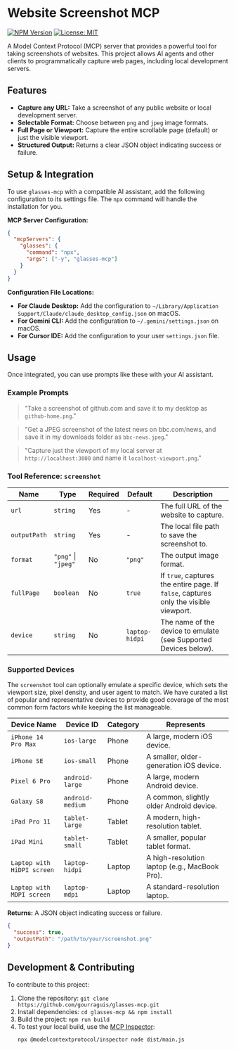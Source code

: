 # Website Screenshot MCP

[![NPM Version](https://img.shields.io/npm/v/glasses-mcp?style=flat-square)](https://www.npmjs.com/package/glasses-mcp)
[![License: MIT](https://img.shields.io/badge/License-MIT-yellow.svg?style=flat-square)](https://opensource.org/licenses/MIT)

A Model Context Protocol (MCP) server that provides a powerful tool for taking screenshots of websites. This project allows AI agents and other clients to programmatically capture web pages, including local development servers.

## Features

*   **Capture any URL:** Take a screenshot of any public website or local development server.
*   **Selectable Format:** Choose between `png` and `jpeg` image formats.
*   **Full Page or Viewport:** Capture the entire scrollable page (default) or just the visible viewport.
*   **Structured Output:** Returns a clear JSON object indicating success or failure.

## Setup & Integration

To use `glasses-mcp` with a compatible AI assistant, add the following configuration to its settings file. The `npx` command will handle the installation for you.

**MCP Server Configuration:**
```json
{
  "mcpServers": {
    "glasses": {
      "command": "npx",
      "args": ["-y", "glasses-mcp"]
    }
  }
}
```

**Configuration File Locations:**
*   **For Claude Desktop:** Add the configuration to `~/Library/Application Support/Claude/claude_desktop_config.json` on macOS.
*   **For Gemini CLI:** Add the configuration to `~/.gemini/settings.json` on macOS.
*   **For Cursor IDE:** Add the configuration to your user `settings.json` file.

## Usage

Once integrated, you can use prompts like these with your AI assistant.

### Example Prompts

> "Take a screenshot of github.com and save it to my desktop as `github-home.png`."

> "Get a JPEG screenshot of the latest news on bbc.com/news, and save it in my downloads folder as `bbc-news.jpeg`."

> "Capture just the viewport of my local server at `http://localhost:3000` and name it `localhost-viewport.png`."

### Tool Reference: `screenshot`

| Name         | Type                     | Required | Default | Description                                           |
|--------------|--------------------------|----------|---------|-------------------------------------------------------|
| `url`        | `string`                 | Yes      | -       | The full URL of the website to capture.               |
| `outputPath` | `string`                 | Yes      | -       | The local file path to save the screenshot to.        |
| `format`     | `"png"` \| `"jpeg"`      | No       | `"png"` | The output image format.                              |
| `fullPage`   | `boolean`                | No       | `true`  | If `true`, captures the entire page. If `false`, captures only the visible viewport. |
| `device`     | `string`                 | No       | `laptop-hidpi` | The name of the device to emulate (see Supported Devices below). |

### Supported Devices

The `screenshot` tool can optionally emulate a specific device, which sets the viewport size, pixel density, and user agent to match. We have curated a list of popular and representative devices to provide good coverage of the most common form factors while keeping the list manageable.

| Device Name                 | Device ID        | Category | Represents                               |
|-----------------------------|------------------|----------|------------------------------------------|
| `iPhone 14 Pro Max`         | `ios-large`      | Phone    | A large, modern iOS device.              |
| `iPhone SE`                 | `ios-small`      | Phone    | A smaller, older-generation iOS device.  |
| `Pixel 6 Pro`               | `android-large`  | Phone    | A large, modern Android device.          |
| `Galaxy S8`                 | `android-medium` | Phone    | A common, slightly older Android device. |
| `iPad Pro 11`               | `tablet-large`   | Tablet   | A modern, high-resolution tablet.        |
| `iPad Mini`                 | `tablet-small`   | Tablet   | A smaller, popular tablet format.        |
| `Laptop with HiDPI screen`  | `laptop-hidpi`   | Laptop   | A high-resolution laptop (e.g., MacBook Pro). |
| `Laptop with MDPI screen`  | `laptop-mdpi`    | Laptop   | A standard-resolution laptop.            |

**Returns:** A JSON object indicating success or failure.
```json
{
  "success": true,
  "outputPath": "/path/to/your/screenshot.png"
}
```

## Development & Contributing

To contribute to this project:

1.  Clone the repository: `git clone https://github.com/gourraguis/glasses-mcp.git`
2.  Install dependencies: `cd glasses-mcp && npm install`
3.  Build the project: `npm run build`
4.  To test your local build, use the [MCP Inspector](https://github.com/modelcontextprotocol/inspector):
    ```bash
    npx @modelcontextprotocol/inspector node dist/main.js
    ```
